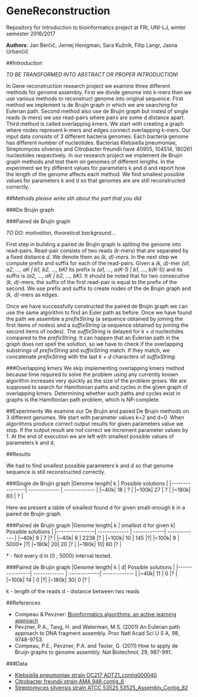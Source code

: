# GeneReconstruction
Repository for Introduction to bioinformatics project at FRI, UNI-LJ, winter semester 2016/2017

**Authors**: Jan Berčič, Jernej Henigman, Sara Kužnik, Filip Langr, Jasna Urbančič

##Introduction

*TO BE TRANSFORMED INTO ABSTRACT OR PROPER INTRODUCTION!*

In Gene reconstruction research project we examine three different methods for genome assembly. First we divide genome into k-mers then we use various methods to reconstruct genome into original
sequence. First method we implement is de Brujin graph in which we are searching for Eulerian path. Second method
also use de Brujin graph but insted of single reads (k-mers) we use read-pairs where pairs are some d distance apart. Third method is called overlapping kmers. We start with
creating a graph where nodes represent k-mers and edges connect overlapping k-mers. Our input data consists of 3 different bacteria genomes.
Each bacteria genome has different number of nucleotides. Bacterias Klebsiella pneumoniae, Streptomyces silvensis and Citrobacter freundii have 40955, 104514, 180261 nucleotides respectively.
In our research project we implement de Brujin graph methods and test them on genomes of different lengths. In the experiment we try different values for parameters k and d and report how the length
of the genome affects each method. We find smallest possible values for parameters k and d so that genomes are are still reconstructed correctly.


##Methods
*please write sth about the part that you did*

###De Brujin graph

###Paired de Brujin graph

*TO DO: motivation, theoretical background...*

First step in building a paired de Brujin graph is spliting the genome into read-pairs. Read-pair consists of two reads (*k*-mers) that are separated by a fixed distance *d*. We denote them as *(k, d)-mers*. In the next step we compute prefix and suffix for each of the read-pairs. Given a *(k, d)*-mer *(a1, a2, ..., aK | b1, b2, ..., bK)* its prefix is *(a1, ..., a(K-1) | b1, ..., b(K-1))* and its suffix is *(a2, ..., aK | b2, ..., bK)*. It should be noted that for two consecutive *(k, d)*-mers, the suffix of the first read-pair is equal to the prefix of the second. We use prefix and suffix to create nodes of the de Brujin graph and *(k, d)*-mers as edges.

Once we have successfully constructed the paired de Brujin graph we can use the same algorithm to find an Euler path as before. Once we have found the path we assemble a *prefixString* (a sequence obtained by joining the first items of nodes) and a *suffixString* (a sequence obtained by joining the second items of nodes). The *suffixString* is delayed for *k + d* nucleotides compared to the *prefixString*. It can happen that an Eulerian path in the graph does not spell the solution, so we have to check if the overlapping substrings of *prefixString* and *suffixString* match. If they match, we concatenate *prefixString* with the last *k + d* characters of *suffixString*.

###Overlapping kmers
We skip implementing overlapping kmers method because time required to solve the problem using any currently known algorithm increases very quickly as the size of the problem grows.
We are supposed to search for Hamiltonian paths and cycles in the given graph of overlapping kmers.
Determining whether such paths and cycles exist in graphs is the Hamiltonian path problem, which is NP-complete.

##Experiments
We examine our De Brujin and paired De Brujin methods on 3 different genomes. We start with parameter values k=2 and d=0. When algorithms produce correct output results for given parameters value
we stop. If the output result are not correct we increment parameter values by 1. At the end of execution we are left with smallest possible values of parameters k and d.


##Results

We had to find smallest possible parameters k and d so that genome sequence is still reconstructed correctly.


###Single de Brujin graph
|Genome length| k  | Possible solutions |
|----------------| ------------- | ------------- |
|~40k| 18  | ?  |
|~100k| 27  | ?  |
|~180k| 60  | ?  |

Here we present a table of smallest found d for given small-enough k in a paired de Brujin graph.

###Paired de Brujin graph
|Genome length| k | smallest d for given k| Possible solutions |
|----------------| ------------- | -------------| ------------- |
|~40k| 9  | 7  |? |
|~40k| 8  | 2238  |? |
|~100k| 10  | 145  |?|
|~100k| 9  | 5000*  |?|
|~180k| 20| 20  |? |
|~180k| 10| 60  |? |

\* - Not every d in (0 ; 5000) interval tested.

###Paired de Brujin graph
|Genome length| k | d| Possible solutions |
|----------------| ------------- | -------------| ------------- |
|~40k| 11  | 0  |? |
|~100k| 14  | 0  |?|
|~180k| 30| 0  |? |

k - length of the reads
d - distance between two reads


##References
* Compeau & Pevzner: [Bioinformatics algorithms: an active learning approach](http://bioinformaticsalgorithms.com)
* Pevzner, P.A., Tang, H. and Waterman, M.S. (2001) An Eulerian path approach to DNA fragment assembly. Proc Natl Acad Sci U S A, 98, 9748-9753.
* Compeau, P.E., Pevzner, P.A. and Tesler, G. (2011) How to apply de Bruijn graphs to genome assembly. Nat Biotechnol, 29, 987-991.

###Data
* [Klebsiella pneumoniae strain OC217 AOT21_contig000040](https://www.ncbi.nlm.nih.gov/nuccore/971065155)
* [Citrobacter freundii strain AMA 948 contig_6](https://www.ncbi.nlm.nih.gov/nuccore/970964877)
* [Streptomyces silvensis strain ATCC 53525 53525_Assembly_Contig_82](https://www.ncbi.nlm.nih.gov/nuccore/970984238)

